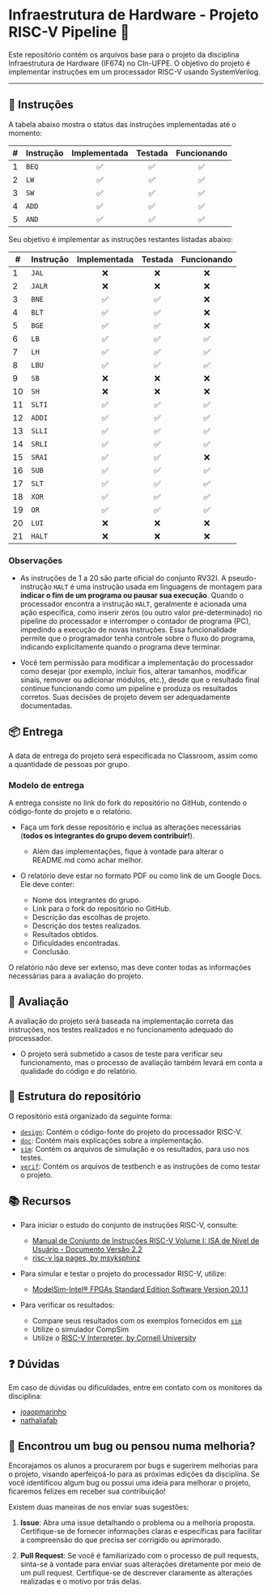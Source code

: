 # Infraestrutura de Hardware - Projeto RISC-V Pipeline 🚀

Este repositório contém os arquivos base para o projeto da disciplina Infraestrutura de Hardware (IF674) no CIn-UFPE. O objetivo do projeto é implementar instruções em um processador RISC-V usando SystemVerilog.

---

## 📝 Instruções

A tabela abaixo mostra o status das instruções implementadas até o momento:

| # | Instrução | Implementada | Testada | Funcionando |
|---|-----------|:-----------:|:-------:|:-----------:|
| 1 | `BEQ`     |     ✅     |   ✅   |     ✅     |
| 2 | `LW`      |     ✅     |   ✅   |     ✅     |
| 3 | `SW`      |     ✅     |   ✅   |     ✅     |
| 4 | `ADD`     |     ✅     |   ✅   |     ✅     |
| 5 | `AND`     |     ✅     |   ✅   |     ✅     |

Seu objetivo é implementar as instruções restantes listadas abaixo:

| # | Instrução | Implementada | Testada | Funcionando |
|---|-----------|:-----------:|:-------:|:-----------:|
| 1  | `JAL`     |      ❌     |    ❌    |      ❌      |
| 2  | `JALR`    |      ❌     |    ❌    |      ❌      |
| 3  | `BNE`     |      ✅     |    ✅    |      ❌      |
| 4  | `BLT`     |      ✅     |    ✅    |      ❌      |
| 5  | `BGE`     |      ✅     |    ✅    |      ❌      |
| 6  | `LB`      |      ✅     |    ✅    |      ✅      |
| 7  | `LH`      |      ✅     |    ✅    |      ✅      |
| 8  | `LBU`     |      ✅     |    ✅    |      ✅      |
| 9  | `SB`      |      ❌     |    ❌    |      ❌      |
| 10 | `SH`      |      ❌     |    ❌    |      ❌      |
| 11 | `SLTI`    |      ✅     |    ✅    |      ✅      |
| 12 | `ADDI`    |      ✅     |    ✅    |      ✅      |
| 13 | `SLLI`    |      ✅     |    ✅    |      ✅      |
| 14 | `SRLI`    |      ✅     |    ✅    |      ✅      |
| 15 | `SRAI`    |      ✅     |    ✅    |      ❌      |
| 16 | `SUB`     |      ✅     |    ✅    |      ✅      |
| 17 | `SLT`     |      ✅     |    ✅    |      ✅      |
| 18 | `XOR`     |      ✅     |    ✅    |      ✅      |
| 19 | `OR`      |      ✅     |    ✅    |      ✅      |
| 20 | `LUI`     |      ❌     |    ❌    |      ❌      |
| 21 | `HALT`    |      ❌     |    ❌    |      ❌      |

### Observações

- As instruções de 1 a 20 são parte oficial do conjunto RV32I. A pseudo-instrução `HALT` é uma instrução usada em linguagens de montagem para **indicar o fim de um programa ou pausar sua execução**. Quando o processador encontra a instrução `HALT`, geralmente é acionada uma ação específica, como inserir zeros (ou outro valor pré-determinado) no pipeline do processador e interromper o contador de programa (PC), impedindo a execução de novas instruções. Essa funcionalidade permite que o programador tenha controle sobre o fluxo do programa, indicando explicitamente quando o programa deve terminar.

- Você tem permissão para modificar a implementação do processador como desejar (por exemplo, incluir fios, alterar tamanhos, modificar sinais, remover ou adicionar módulos, etc.), desde que o resultado final continue funcionando como um pipeline e produza os resultados corretos. Suas decisões de projeto devem ser adequadamente documentadas.

## 📦 Entrega

A data de entrega do projeto será especificada no Classroom, assim como a quantidade de pessoas por grupo.

### Modelo de entrega

A entrega consiste no link do fork do repositório no GitHub, contendo o código-fonte do projeto e o relatório.

- Faça um fork desse repositório e inclua as alterações necessárias (**todos os integrantes do grupo devem contribuir!**).
  - Além das implementações, fique à vontade para alterar o README.md como achar melhor.

- O relatório deve estar no formato PDF ou como link de um Google Docs. Ele deve conter:
  - Nome dos integrantes do grupo.
  - Link para o fork do repositório no GitHub.
  - Descrição das escolhas de projeto.
  - Descrição dos testes realizados.
  - Resultados obtidos.
  - Dificuldades encontradas.
  - Conclusão.

O relatório não deve ser extenso, mas deve conter todas as informações necessárias para a avaliação do projeto.

## 📝 Avaliação

A avaliação do projeto será baseada na implementação correta das instruções, nos testes realizados e no funcionamento adequado do processador.

- O projeto será submetido a casos de teste para verificar seu funcionamento, mas o processo de avaliação também levará em conta a qualidade do código e do relatório.

## 📁 Estrutura do repositório
O repositório está organizado da seguinte forma:
- [`design`](/design): Contém o código-fonte do projeto do processador RISC-V.
- [`doc`](/doc): Contém mais explicações sobre a implementação.
- [`sim`](/sim): Contém os arquivos de simulação e os resultados, para uso nos testes.
- [`verif`](/verif): Contém os arquivos de testbench e as instruções de como testar o projeto.

## 📚 Recursos
- Para iniciar o estudo do conjunto de instruções RISC-V, consulte:
  - [Manual de Conjunto de Instruções RISC-V Volume I: ISA de Nível de Usuário - Documento Versão 2.2](https://riscv.org/wp-content/uploads/2017/05/riscv-spec-v2.2.pdf)
  - [risc-v isa pages, by msyksphinz](https://msyksphinz-self.github.io/riscv-isadoc/html/rvi.html#)

- Para simular e testar o projeto do processador RISC-V, utilize:
  - [ModelSim-Intel® FPGAs Standard Edition Software Version 20.1.1](https://www.intel.com/content/www/us/en/software-kit/750666/modelsim-intel-fpgas-standard-edition-software-version-20-1-1.html)

- Para verificar os resultados:
  - Compare seus resultados com os exemplos fornecidos em [`sim`](/sim)
  - Utilize o simulador CompSim
  - Utilize o [RISC-V Interpreter, by Cornell University](https://www.cs.cornell.edu/courses/cs3410/2019sp/riscv/interpreter/)

## ❓ Dúvidas

Em caso de dúvidas ou dificuldades, entre em contato com os monitores da disciplina:
- [joaopmarinho](https://github.com/joaopmarinho)
- [nathaliafab](https://github.com/nathaliafab)

## 🐛 Encontrou um bug ou pensou numa melhoria?

Encorajamos os alunos a procurarem por bugs e sugerirem melhorias para o projeto, visando aperfeiçoá-lo para as próximas edições da disciplina. Se você identificou algum bug ou possui uma ideia para melhorar o projeto, ficaremos felizes em receber sua contribuição!

Existem duas maneiras de nos enviar suas sugestões:

1. **Issue**: Abra uma issue detalhando o problema ou a melhoria proposta. Certifique-se de fornecer informações claras e específicas para facilitar a compreensão do que precisa ser corrigido ou aprimorado.

2. **Pull Request**: Se você é familiarizado com o processo de pull requests, sinta-se à vontade para enviar suas alterações diretamente por meio de um pull request. Certifique-se de descrever claramente as alterações realizadas e o motivo por trás delas.
